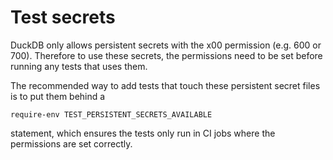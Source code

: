 # Test secrets
DuckDB only allows persistent secrets with the x00 permission (e.g. 600 or 700). Therefore to use these 
secrets, the permissions need to be set before running any tests that uses them.

The recommended way to add tests that touch these persistent secret files is to put them behind a
```shell
require-env TEST_PERSISTENT_SECRETS_AVAILABLE
```
statement, which ensures the tests only run in CI jobs where the permissions are set correctly.

